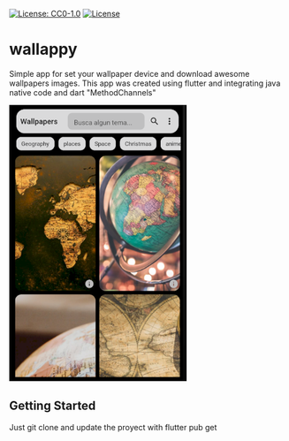 [![License: CC0-1.0](https://licensebuttons.net/l/zero/1.0/80x15.png)](http://creativecommons.org/publicdomain/zero/1.0/)
[![License](https://img.shields.io/badge/license-MIT-blue.svg?style=flat)](http://mit-license.org)

# wallappy

Simple app for set your wallpaper device and download awesome wallpapers images.
This app was created using flutter and integrating java native code and dart "MethodChannels" 

<img src="assets/img_muestra.png" alt="Resultado de la aplicacion" height="500" />




## Getting Started

Just git clone and update the proyect with flutter pub get
